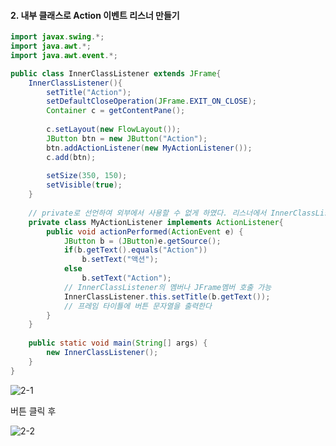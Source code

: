 #### 2. 내부 클래스로 Action 이벤트 리스너 만들기

```java
import javax.swing.*;
import java.awt.*;
import java.awt.event.*;

public class InnerClassListener extends JFrame{
	InnerClassListener(){
		setTitle("Action");
		setDefaultCloseOperation(JFrame.EXIT_ON_CLOSE);
		Container c = getContentPane();
		
		c.setLayout(new FlowLayout());
		JButton btn = new JButton("Action");
		btn.addActionListener(new MyActionListener());
		c.add(btn);
		
		setSize(350, 150);
		setVisible(true);
	}
	
	// private로 선언하여 외부에서 사용할 수 없게 하였다. 리스너에서 InnerClassListener의 멤버에 대한 접근 용이
	private class MyActionListener implements ActionListener{
		public void actionPerformed(ActionEvent e) {
			JButton b = (JButton)e.getSource();
			if(b.getText().equals("Action"))
				b.setText("액션");
			else
				b.setText("Action");
			// InnerClassListener의 멤버나 JFrame멤버 호출 가능
			InnerClassListener.this.setTitle(b.getText());
			// 프레임 타이틀에 버튼 문자열을 출력한다
		}
	}
	
	public static void main(String[] args) {
		new InnerClassListener();
	}
}
```

![2-1](https://user-images.githubusercontent.com/66901172/91941463-3a467600-ed34-11ea-80cd-d72ed2a599b4.PNG)

버튼 클릭 후

![2-2](https://user-images.githubusercontent.com/66901172/91941464-3adf0c80-ed34-11ea-83e7-01fffc827f75.PNG)


